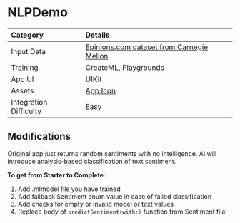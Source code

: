 # NLPDemo


| Category | Details |
|:---|:---|
| Input Data | [Epinions.com dataset from Carnegie Mellon](http://boston.lti.cs.cmu.edu/classes/95-865-K/HW/HW3/) |
| Training | CreateML, Playgrounds |
| App UI | UIKit |
| Assets | [App Icon](https://pixabay.com/photos/carnival-fasnet-swabian-alemannic-2092819/) |
| Integration Difficulty | Easy |

## Modifications

Original app just returns random sentiments with no intelligence. AI will introduce analysis-based classification of text sentiment.

**To get from Starter to Complete**:

1. Add .mlmodel file you have trained
2. Add fallback Sentiment enum value in case of failed classification
3. Add checks for empty or invalid model or text values
4. Replace body of `predictSentiment(with:)` function from Sentiment file